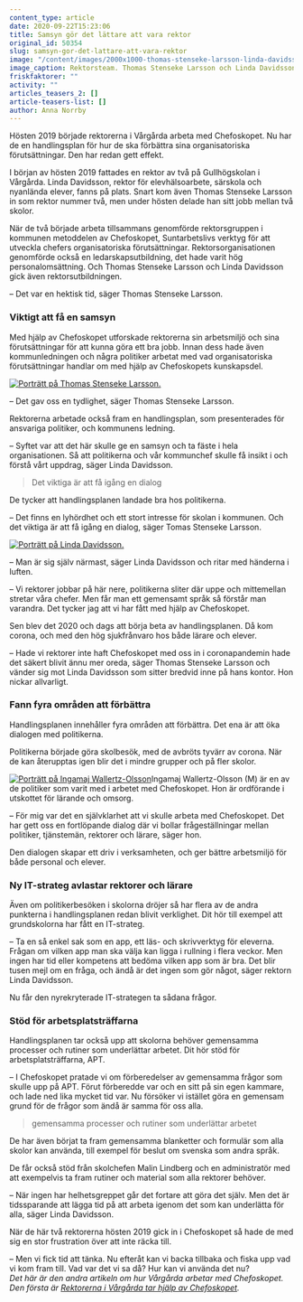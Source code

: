 ```yaml
---
content_type: article
date: 2020-09-22T15:23:06
title: Samsyn gör det lättare att vara rektor
original_id: 50354
slug: samsyn-gor-det-lattare-att-vara-rektor
image: "/content/images/2000x1000-thomas-stenseke-larsson-linda-davidsson-foto-bjorn-larsson-rosvall.jpg"
image_caption: Rektorsteam. Thomas Stenseke Larsson och Linda Davidsson är rektorer på Gullhögskolan i Vårgårda. Med stöd av Chefoskopet har de fått bättre organisatoriska förutsättningar att leda sin skola.
friskfaktorer: ""
activity: ""
articles_teasers_2: []
article-teasers-list: []
author: Anna Norrby
---
```


Hösten 2019 började rektorerna i Vårgårda arbeta med Chefoskopet. Nu har de en handlingsplan för hur de ska förbättra sina organisatoriska förutsättningar. Den har redan gett effekt.

I början av hösten 2019 fattades en rektor av två på Gullhögskolan i Vårgårda. Linda Davidsson, rektor för elevhälsoarbete, särskola och nyanlända elever, fanns på plats. Snart kom även Thomas Stenseke Larsson in som rektor nummer två, men under hösten delade han sitt jobb mellan två skolor.

När de två började arbeta tillsammans genomförde rektorsgruppen i kommunen metoddelen av Chefoskopet, Suntarbetslivs verktyg för att utveckla chefers organisatoriska förutsättningar. Rektorsorganisationen genomförde också en ledarskapsutbildning, det hade varit hög personalomsättning. Och Thomas Stenseke Larsson och Linda Davidsson gick även rektorsutbildningen.

– Det var en hektisk tid, säger Thomas Stenseke Larsson.

### Viktigt att få en samsyn

Med hjälp av Chefoskopet utforskade rektorerna sin arbetsmiljö och sina förutsättningar för att kunna göra ett bra jobb. Innan dess hade även kommunledningen och några politiker arbetat med vad organisatoriska förutsättningar handlar om med hjälp av Chefoskopets kunskapsdel.

[![Porträtt på Thomas Stenseke Larsson.](https://www.suntarbetsliv.se/wp-content/uploads/2020/09/200x220-thomas-stenseke-larsson-foto-bjorn-larsson-rosvall.jpg)](https://www.suntarbetsliv.se/wp-content/uploads/2020/09/200x220-thomas-stenseke-larsson-foto-bjorn-larsson-rosvall.jpg)

– Det gav oss en tydlighet, säger Thomas Stenseke Larsson.

Rektorerna arbetade också fram en handlingsplan, som presenterades för ansvariga politiker, och kommunens ledning.

– Syftet var att det här skulle ge en samsyn och ta fäste i hela organisationen. Så att politikerna och vår kommunchef skulle få insikt i och förstå vårt uppdrag, säger Linda Davidsson.

> Det viktiga är att få igång en dialog

De tycker att handlingsplanen landade bra hos politikerna.

– Det finns en lyhördhet och ett stort intresse för skolan i kommunen. Och det viktiga är att få igång en dialog, säger Tomas Stenseke Larsson.

[![Porträtt på Linda Davidsson.](https://www.suntarbetsliv.se/wp-content/uploads/2020/09/200x220-linda-davidsson-foto-bjorn-larsson-rosvall.jpg)](https://www.suntarbetsliv.se/wp-content/uploads/2020/09/200x220-linda-davidsson-foto-bjorn-larsson-rosvall.jpg)

– Man är sig själv närmast, säger Linda Davidsson och ritar med händerna i luften.

– Vi rektorer jobbar på här nere, politikerna sliter där uppe och mittemellan stretar våra chefer. Men får man ett gemensamt språk så förstår man varandra. Det tycker jag att vi har fått med hjälp av Chefoskopet.

Sen blev det 2020 och dags att börja beta av handlingsplanen. Då kom corona, och med den hög sjukfrånvaro hos både lärare och elever.

– Hade vi rektorer inte haft Chefoskopet med oss in i coronapandemin hade det säkert blivit ännu mer oreda, säger Thomas Stenseke Larsson och vänder sig mot Linda Davidsson som sitter bredvid inne på hans kontor. Hon nickar allvarligt.

### Fann fyra områden att förbättra

Handlingsplanen innehåller fyra områden att förbättra. Det ena är att öka dialogen med politikerna.

Politikerna började göra skolbesök, med de avbröts tyvärr av corona. När de kan återupptas igen blir det i mindre grupper och på fler skolor.

[![Porträtt på Ingamaj Wallertz-Olsson](https://www.suntarbetsliv.se/wp-content/uploads/2020/09/200x250-ingamaj-wallertz-olsson.jpg)](https://www.suntarbetsliv.se/wp-content/uploads/2020/09/200x250-ingamaj-wallertz-olsson.jpg)Ingamaj Wallertz-Olsson (M) är en av de politiker som varit med i arbetet med Chefoskopet. Hon är ordförande i utskottet för lärande och omsorg.

– För mig var det en självklarhet att vi skulle arbeta med Chefoskopet. Det har gett oss en fortlöpande dialog där vi bollar frågeställningar mellan politiker, tjänstemän, rektorer och lärare, säger hon.

Den dialogen skapar ett driv i verksamheten, och ger bättre arbetsmiljö för både personal och elever.

### Ny IT-strateg avlastar rektorer och lärare

Även om politikerbesöken i skolorna dröjer så har flera av de andra punkterna i handlingsplanen redan blivit verklighet. Dit hör till exempel att grundskolorna har fått en IT-strateg.

– Ta en så enkel sak som en app, ett läs- och skrivverktyg för eleverna. Frågan om vilken app man ska välja kan ligga i rullning i flera veckor. Men ingen har tid eller kompetens att bedöma vilken app som är bra. Det blir tusen mejl om en fråga, och ändå är det ingen som gör något, säger rektorn Linda Davidsson.

Nu får den nyrekryterade IT-strategen ta sådana frågor.

### Stöd för arbetsplatsträffarna

Handlingsplanen tar också upp att skolorna behöver gemensamma processer och rutiner som underlättar arbetet. Dit hör stöd för arbetsplatsträffarna, APT.

– I Chefoskopet pratade vi om förberedelser av gemensamma frågor som skulle upp på APT. Förut förberedde var och en sitt på sin egen kammare, och lade ned lika mycket tid var. Nu försöker vi istället göra en gemensam grund för de frågor som ändå är samma för oss alla.

> gemensamma processer och rutiner som underlättar arbetet

De har även börjat ta fram gemensamma blanketter och formulär som alla skolor kan använda, till exempel för beslut om svenska som andra språk.

De får också stöd från skolchefen Malin Lindberg och en administratör med att exempelvis ta fram rutiner och material som alla rektorer behöver.

– När ingen har helhetsgreppet går det fortare att göra det själv. Men det är tidssparande att lägga tid på att arbeta igenom det som kan underlätta för alla, säger Linda Davidsson.

När de här två rektorerna hösten 2019 gick in i Chefoskopet så hade de med sig en stor frustration över att inte räcka till.

– Men vi fick tid att tänka. Nu efteråt kan vi backa tillbaka och fiska upp vad vi kom fram till. Vad var det vi sa då? Hur kan vi använda det nu?  
_Det här är den andra artikeln om hur Vårgårda arbetar med Chefoskopet. Den första är [Rektorerna i Vårgårda tar hjälp av Chefoskopet](https://www.suntarbetsliv.se/artiklar/ledarskap-och-organisation/rektorerna-i-vargarda-tar-hjalp-av-chefoskopet/)._
